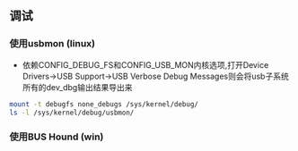 ## 调试

### 使用usbmon (linux)
* 依赖CONFIG_DEBUG_FS和CONFIG_USB_MON内核选项,打开Device Drivers->USB Support->USB Verbose Debug Messages则会将usb子系统所有的dev_dbg输出结果导出来

```sh
mount -t debugfs none_debugs /sys/kernel/debug/
ls -l /sys/kernel/debug/usbmon/
```
### 使用BUS Hound (win)
